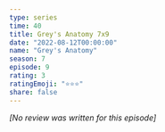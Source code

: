 ```yaml
---
type: series
time: 40
title: Grey's Anatomy 7x9
date: "2022-08-12T00:00:00"
name: "Grey's Anatomy"
season: 7
episode: 9
rating: 3
ratingEmoji: "⭐️⭐️⭐️"
share: false
---
```


*[No review was written for this episode]*